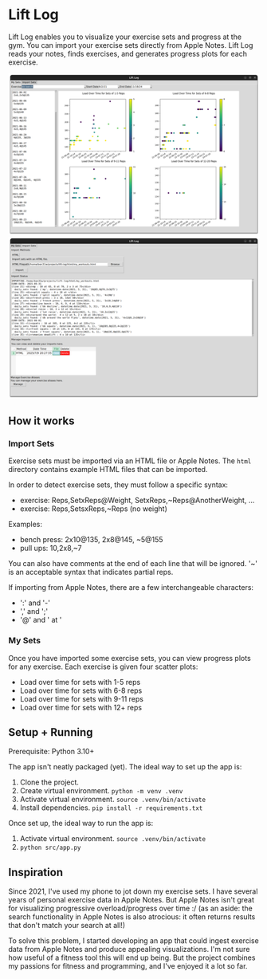 # Lift Log

Lift Log enables you to visualize your exercise sets and progress at the gym.
You can import your exercise sets directly from Apple Notes. Lift Log reads 
your notes, finds exercises, and generates progress plots for each exercise.

![screenshot_my_sets](./images/screenshot_my_sets.png)
![screenshot_import_sets](./images/screenshot_import_sets.png)

## How it works

### Import Sets

Exercise sets must be imported via an HTML file or Apple Notes.
The `html` directory contains example HTML files that can be imported.

In order to detect exercise sets, they must follow a specific syntax:
- exercise: Reps,SetxReps@Weight, SetxReps,~Reps@AnotherWeight, ...
- exercise: Reps,SetsxReps,~Reps  (no weight)

Examples: 
- bench press: 2x10@135, 2x8@145, ~5@155
- pull ups: 10,2x8,~7

You can also have comments at the end of each line that will be ignored.
'~' is an acceptable syntax that indicates partial reps.

If importing from Apple Notes, there are a few interchangeable characters: 
- ':' and '-'
- ',' and ';'
- '@' and ' at '

### My Sets

Once you have imported some exercise sets, you can view progress plots for any
exercise. Each exercise is given four scatter plots:
- Load over time for sets with 1-5 reps
- Load over time for sets with 6-8 reps
- Load over time for sets with 9-11 reps
- Load over time for sets with 12+ reps

## Setup + Running

Prerequisite: Python 3.10+

The app isn't neatly packaged (yet). The ideal way to set up the app is:
1. Clone the project.
2. Create virtual environment. `python -m venv .venv`
3. Activate virtual environment. `source .venv/bin/activate`
4. Install dependencies. `pip install -r requirements.txt`

Once set up, the ideal way to run the app is:
1. Activate virtual environment. `source .venv/bin/activate`
2. `python src/app.py`

## Inspiration

Since 2021, I've used my phone to jot down my exercise sets. I have several 
years of personal exercise data in Apple Notes. But Apple Notes isn't great for
visualizing progressive overload/progress over time :/ (as an aside: the search 
functionality in Apple Notes is also atrocious: it often returns results that 
don't match your search at all!)

To solve this problem, I started developing an app that could ingest 
exercise data from Apple Notes and produce appealing visualizations. I'm not 
sure how useful of a fitness tool this will end up being. But the project 
combines my passions for fitness and programming, and I've enjoyed it a lot
so far. 
